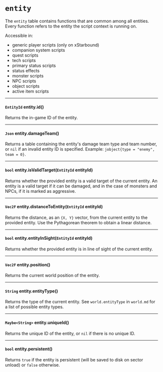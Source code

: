 # `entity`

The `entity` table contains functions that are common among all entities. Every function refers to the entity the script context is running on.

Accessible in:

- generic player scripts (only on xStarbound)
- companion system scripts
- quest scripts
- tech scripts
- primary status scripts
- status effects
- monster scripts
- NPC scripts
- object scripts
- active item scripts

---

#### `EntityId` entity.id()

Returns the in-game ID of the entity.

---

#### `Json` entity.damageTeam()

Returns a table containing the entity's damage team type and team number, or `nil` if an invalid entity ID is specified. Example: `jobject{type = "enemy", team = 0}`.

---

#### `bool` entity.isValidTarget(`EntityId` entityId)

Returns whether the provided entity is a valid target of the current entity. An entity is a valid target if it can be damaged, and in the case of monsters and NPCs, if it is marked as aggressive.

---

#### `Vec2F` entity.distanceToEntity(`EntityId` entityId)

Returns the distance, as an `{X, Y}` vector, from the current entity to the provided entity. Use the Pythagorean theorem to obtain a linear distance.

---

#### `bool` entity.entityInSight(`EntityId` entityId)

Returns whether the provided entity is in line of sight of the current entity.

---

#### `Vec2F` entity.position()

Returns the current world position of the entity.

---

#### `String` entity.entityType()

Returns the type of the current entity. See `world.entityType` in `world.md` for a list of possible entity types.

---

#### `Maybe<String>` entity.uniqueId()

Returns the unique ID of the entity, or `nil` if there is no unique ID.

---

#### `bool` entity.persistent()

Returns `true` if the entity is persistent (will be saved to disk on sector unload) or `false` otherwise.
